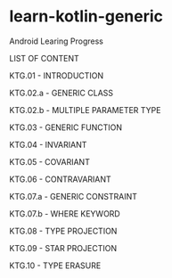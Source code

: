 # learn-kotlin-generic
Android Learing Progress

LIST OF CONTENT

KTG.01 - INTRODUCTION

KTG.02.a - GENERIC CLASS

KTG.02.b - MULTIPLE PARAMETER TYPE

KTG.03 - GENERIC FUNCTION

KTG.04 - INVARIANT

KTG.05 - COVARIANT

KTG.06 - CONTRAVARIANT

KTG.07.a - GENERIC CONSTRAINT

KTG.07.b - WHERE KEYWORD

KTG.08 - TYPE PROJECTION

KTG.09 - STAR PROJECTION

KTG.10 - TYPE ERASURE